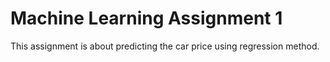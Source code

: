 # Machine Learning Assignment 1

This assignment is about predicting the car price using regression method.
